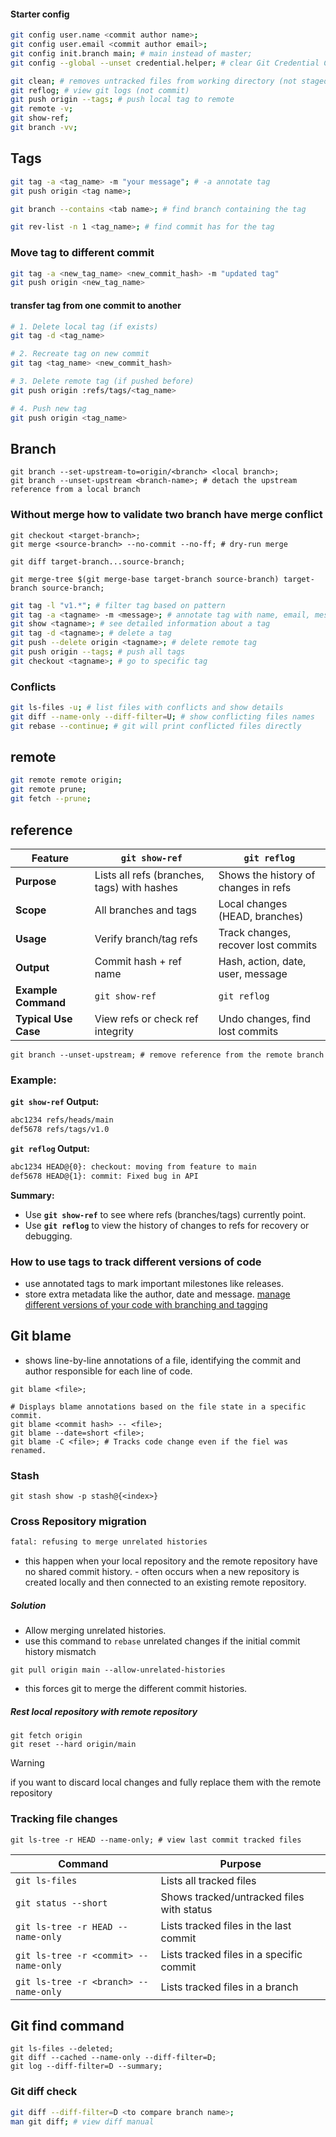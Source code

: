 #### Starter config
```bash
git config user.name <commit author name>;
git config user.email <commit author email>;
git config init.branch main; # main instead of master;
git config --global --unset credential.helper; # clear Git Credential Cache
```

```bash
git clean; # removes untracked files from working directory (not staged, committed, ignored)
git reflog; # view git logs (not commit)
git push origin --tags; # push local tag to remote
git remote -v;
git show-ref;
git branch -vv;
```

## Tags
```sh
git tag -a <tag_name> -m "your message"; # -a annotate tag
git push origin <tag name>;

git branch --contains <tab name>; # find branch containing the tag

git rev-list -n 1 <tag_name>; # find commit has for the tag

```
### Move tag to different commit
```sh
git tag -a <new_tag_name> <new_commit_hash> -m "updated tag"
git push origin <new_tag_name>

```

#### transfer tag from one commit to another
```bash
# 1. Delete local tag (if exists)
git tag -d <tag_name>

# 2. Recreate tag on new commit
git tag <tag_name> <new_commit_hash>

# 3. Delete remote tag (if pushed before)
git push origin :refs/tags/<tag_name>

# 4. Push new tag
git push origin <tag_name>

```

## Branch
```shell
git branch --set-upstream-to=origin/<branch> <local branch>;
git branch --unset-upstream <branch-name>; # detach the upstream reference from a local branch
```

### Without merge how to validate two branch have merge conflict
```shell
git checkout <target-branch>;
git merge <source-branch> --no-commit --no-ff; # dry-run merge

git diff target-branch...source-branch;

git merge-tree $(git merge-base target-branch source-branch) target-branch source-branch;

```

```bash
git tag -l "v1.*"; # filter tag based on pattern
git tag -a <tagname> -m <message>; # annotate tag with name, email, message
git show <tagname>; # see detailed information about a tag
git tag -d <tagname>; # delete a tag
git push --delete origin <tagname>; # delete remote tag
git push origin --tags; # push all tags
git checkout <tagname>; # go to specific tag
```
### Conflicts
```bash
git ls-files -u; # list files with conflicts and show details
git diff --name-only --diff-filter=U; # show conflicting files names
git rebase --continue; # git will print conflicted files directly
```
## remote
```bash
git remote remote origin;
git remote prune;
git fetch --prune;
```
## reference

| **Feature**          | **`git show-ref`**                          | **`git reflog`**                     |
| -------------------- | ------------------------------------------- | ------------------------------------ |
| **Purpose**          | Lists all refs (branches, tags) with hashes | Shows the history of changes in refs |
| **Scope**            | All branches and tags                       | Local changes (HEAD, branches)       |
| **Usage**            | Verify branch/tag refs                      | Track changes, recover lost commits  |
| **Output**           | Commit hash + ref name                      | Hash, action, date, user, message    |
| **Example Command**  | `git show-ref`                              | `git reflog`                         |
| **Typical Use Case** | View refs or check ref integrity            | Undo changes, find lost commits      |
```shell
git branch --unset-upstream; # remove reference from the remote branch
```
### Example:

**`git show-ref` Output:**
```bash
abc1234 refs/heads/main
def5678 refs/tags/v1.0
```

**`git reflog` Output:**
```bash
abc1234 HEAD@{0}: checkout: moving from feature to main
def5678 HEAD@{1}: commit: Fixed bug in API
```

**Summary:**
- Use **`git show-ref`** to see where refs (branches/tags) currently point.
- Use **`git reflog`** to view the history of changes to refs for recovery or debugging. 

### How to use tags to track different versions of code
- use annotated tags to mark important milestones like releases.
- store extra metadata like the author, date and message.
[manage different versions of your code with branching and tagging](https://www.linkedin.com/advice/3/how-can-you-manage-different-versions-your-code-branching)


## Git blame
- shows line-by-line annotations of a file, identifying the commit and author responsible for each line of code.

```shell
git blame <file>;

# Displays blame annotations based on the file state in a specific commit.
git blame <commit hash> -- <file>;
git blame --date=short <file>;
git blame -C <file>; # Tracks code change even if the fiel was renamed.
```

### Stash
```shell
git stash show -p stash@{<index>}
```

### Cross Repository migration

```txt
fatal: refusing to merge unrelated histories
```
- this happen when your local repository and the remote repository have no shared commit history. - often occurs when a new repository is created locally and then connected to an existing remote repository.
##### Solution 
- Allow merging unrelated histories.
- use this command to `rebase` unrelated changes if the initial commit history mismatch
```shell
git pull origin main --allow-unrelated-histories
```
- this forces git to merge the different commit histories.
##### Rest local repository with remote repository
```shell
git fetch origin
git reset --hard origin/main
```
> [!WARNING]
> if you want to discard local changes and fully replace them with the remote repository

### Tracking file changes
```shell
git ls-tree -r HEAD --name-only; # view last commit tracked files
```

| Command                               | Purpose                                   |
| ------------------------------------- | ----------------------------------------- |
| `git ls-files`                        | Lists all tracked files                   |
| `git status --short`                  | Shows tracked/untracked files with status |
| `git ls-tree -r HEAD --name-only`     | Lists tracked files in the last commit    |
| `git ls-tree -r <commit> --name-only` | Lists tracked files in a specific commit  |
| `git ls-tree -r <branch> --name-only` | Lists tracked files in a branch           |
## Git find command
```shell
git ls-files --deleted;
git diff --cached --name-only --diff-filter=D;
git log --diff-filter=D --summary;
```

### Git diff check
```bash
git diff --diff-filter=D <to compare branch name>;
man git diff; # view diff manual
```
